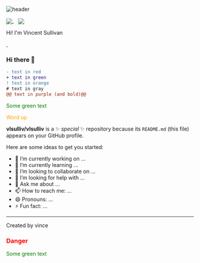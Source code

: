 ![header](https://capsule-render.vercel.app/api?type=waving&color=auto&height=300&section=header&text=Vincent%20Sullivan&fontSize=90&animation=fadeIn&fontAlignY=38&desc=Web%20Developer%20Profile%20&descAlignY=51&descAlign=62)

<p align=”center”>
<a href="https://www.linkedin.com/in/vlsullivan/">
    <img src="https://img.shields.io/badge/linkedin-%230077B5.svg?&style=for-the-badge&logo=linkedin&logoColor=white" align="center"/>
  </a>&nbsp;&nbsp;
<!-- </p>

<p align=”center”> -->
<a href="https://www.linkedin.com/in/vlsullivan/">
    <img src="https://img.shields.io/badge/linkedin-%230077B5.svg?&style=for-the-badge&logo=linkedin&logoColor=white" align="center"/>
    </a>
</p>

                                                                                              
<p align='center'></p>
<p align='left'> Hi! I'm Vincent Sullivan </p>
<p align='left'>
  <a href="">
    <img src=""/>
  </a>
  <a href="">
    <img src=""/>
  </a>
</p>

 
### Hi there 👋


```diff
- text in red
+ text in green
! text in orange
# text in gray
@@ text in purple (and bold)@@
```


<span style="color: green"> Some green text </span>

<span style="color:orange;">Word up</span>


**vlsulliv/vlsulliv** is a ✨ _special_ ✨ repository because its `README.md` (this file) appears on your GitHub profile.

Here are some ideas to get you started:

- 🔭 I’m currently working on ...
- 🌱 I’m currently learning ...
- 👯 I’m looking to collaborate on ...
- 🤔 I’m looking for help with ...
- 💬 Ask me about ...
- 📫 How to reach me: ...
- 😄 Pronouns: ...
- ⚡ Fun fact: ...

---
<span style="color: green; align: center"><a> Created by vince </a></span>

<h3 style="color:#ff0000">Danger</h3>


<span style="color: green"> Some green text </span>
